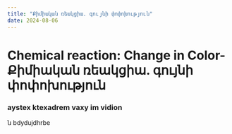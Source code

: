 ```yaml
---
title: "Քիմիական ռեակցիա. գույնի փոփոխություն"
date: 2024-08-06
---
```




# Chemical reaction: Change in Color-Քիմիական ռեակցիա. գույնի փոփոխություն

### aystex ktexadrem vaxy im vidion

ն
bdydujdhrbe

